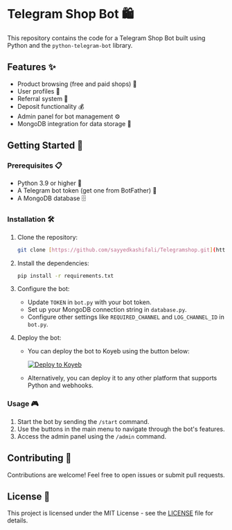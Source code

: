 # Telegram Shop Bot 🛍️

This repository contains the code for a Telegram Shop Bot built using Python and the `python-telegram-bot` library.

## Features ✨

*   Product browsing (free and paid shops) 🛒
*   User profiles 👤
*   Referral system 🤝
*   Deposit functionality 💰
*   Admin panel for bot management ⚙️
*   MongoDB integration for data storage 💾

## Getting Started 🚀

### Prerequisites 📋

*   Python 3.9 or higher 🐍
*   A Telegram bot token (get one from BotFather) 🤖
*   A MongoDB database 🗄️

### Installation 🛠️

1.  Clone the repository:
    ```bash
    git clone [https://github.com/sayyedkashifali/Telegramshop.git](https://github.com/sayyedkashifali/Telegramshop.git)
    ```

2.  Install the dependencies:
    ```bash
    pip install -r requirements.txt
    ```

3.  Configure the bot:
    *   Update `TOKEN` in `bot.py` with your bot token.
    *   Set up your MongoDB connection string in `database.py`.
    *   Configure other settings like `REQUIRED_CHANNEL` and `LOG_CHANNEL_ID` in `bot.py`.

4.  Deploy the bot:
    *   You can deploy the bot to Koyeb using the button below:

        [![Deploy to Koyeb](https://www.koyeb.com/static/images/deploy/button.svg)](https://app.koyeb.com/deploy?name=tg-selling&type=git&repository=sayyedkashifali%2FTelegramshop&branch=main&builder=buildpack&run_command=python+bot.py&env%5BAPI_HASH%5D=de1077f45e29e6abebcd2b9dd196be1d&env%5BAPI_ID%5D=27317700&env%5BBOT_TOKEN%5D=8085073135%3AAAEpv0Vt56MPYpYAVmyjwmwUvGBcUFIzs6E&ports=8080%3Bhttp%3B%2F)

    *   Alternatively, you can deploy it to any other platform that supports Python and webhooks.

### Usage 🎮

1.  Start the bot by sending the `/start` command.
2.  Use the buttons in the main menu to navigate through the bot's features.
3.  Access the admin panel using the `/admin` command.

## Contributing 🤝

Contributions are welcome! Feel free to open issues or submit pull requests.

## License 📜

This project is licensed under the MIT License - see the [LICENSE](LICENSE) file for details.

